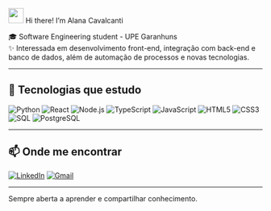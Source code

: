 <img src="https://media.giphy.com/media/hvRJCLFzcasrR4ia7z/giphy.gif" width="30px"/> Hi there! I’m Alana Cavalcanti

🎓 Software Engineering student - UPE Garanhuns    
✨ Interessada em desenvolvimento front-end, integração com back-end e banco de dados, além de automação de processos e novas tecnologias.

---

## 🚀 Tecnologias que estudo

![Python](https://img.shields.io/badge/Python-3776AB?style=for-the-badge&logo=python&logoColor=white)
![React](https://img.shields.io/badge/React-20232A?style=for-the-badge&logo=react&logoColor=61DAFB)
![Node.js](https://img.shields.io/badge/Node.js-339933?style=for-the-badge&logo=node.js&logoColor=white)
![TypeScript](https://img.shields.io/badge/TypeScript-3178C6?style=for-the-badge&logo=typescript&logoColor=white)
![JavaScript](https://img.shields.io/badge/JavaScript-F7DF1E?style=for-the-badge&logo=javascript&logoColor=black)
![HTML5](https://img.shields.io/badge/HTML5-E34F26?style=for-the-badge&logo=html5&logoColor=white)
![CSS3](https://img.shields.io/badge/CSS3-1572B6?style=for-the-badge&logo=css3&logoColor=white)
![SQL](https://img.shields.io/badge/SQL-4479A1?style=for-the-badge&logo=mysql&logoColor=white)
![PostgreSQL](https://img.shields.io/badge/PostgreSQL-336791?style=for-the-badge&logo=postgresql&logoColor=white)

---

## 📫 Onde me encontrar

[![LinkedIn](https://img.shields.io/badge/LinkedIn-0077B5?style=for-the-badge&logo=linkedin&logoColor=white)](https://www.linkedin.com/in/alana-cavalcanti)
[![Gmail](https://img.shields.io/badge/Email-D14836?style=for-the-badge&logo=gmail&logoColor=white)](mailto:britoalanac@gmail.com)

---

Sempre aberta a aprender e compartilhar conhecimento.


